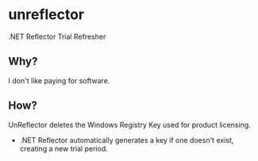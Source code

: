 # unreflector
.NET Reflector Trial Refresher

## Why?
I don't like paying for software.

## How?
UnReflector deletes the Windows Registry Key used for product licensing.
- .NET Reflector automatically generates a key if one doesn't exist, creating a new trial period.